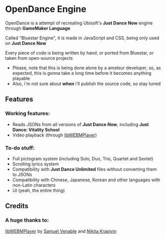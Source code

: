 # OpenDance Engine
OpenDance is a attempt of recreating Ubisoft's **Just Dance Now** engine through **GameMaker Language**

Called "Bluestar Engine", it is made in JavaScript and CSS, being only used on **Just Dance Now**

Every piece of code is being written by hand, or ported from Bluestar, or taken from open-source projects

- Please, note that this is being done alone by a amateur developer, so, as expected, this is gonna take a long time before it becomes anything playable
- Also, i'm not sure about **when** i'll publish the source code, so stay tuned

## Features
### Working features:
- Reads JSONs from all versions of **Just Dance Now**, including **Just Dance: Vitality School**
- Video playback (through [libWEBMPlayer](https://github.com/time-killer-games/libWebMPlayer))

### To-do stuff:
- Full pictogram system (including Solo, Duo, Trio, Quartet and Sextet)
- Scrolling lyrics system
- Compatibility with **Just Dance Unlimited** files without converting them to JSONs
- Compatibility with Chinese, Japanese, Korean and other languages with non-Latin characters
- UI (yeah, the entire thing)

## Credits
### A huge thanks to:
[libWEBMPlayer](https://github.com/time-killer-games/libWebMPlayer) by [Samuel Venable](https://github.com/time-killer-games) and [Nikita Krapivin](https://github.com/nkrapivin)
